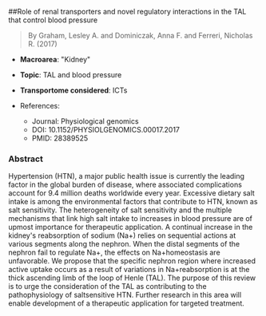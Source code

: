 ##Role of renal transporters and novel regulatory interactions in the TAL that control blood pressure

> By Graham, Lesley A. and Dominiczak, Anna F. and Ferreri, Nicholas R. (2017)

- **Macroarea**: "Kidney"
- **Topic**: TAL and blood pressure
- **Transportome considered**: ICTs

- References:
  - Journal: Physiological genomics
  - DOI: 10.1152/PHYSIOLGENOMICS.00017.2017
  - PMID: 28389525

### Abstract

Hypertension (HTN), a major public health issue is currently the leading factor in the global burden of disease, where associated complications account for 9.4 million deaths worldwide every year. Excessive dietary salt intake is among the environmental factors that contribute to HTN, known as salt sensitivity. The heterogeneity of salt sensitivity and the multiple mechanisms that link high salt intake to increases in blood pressure are of upmost importance for therapeutic application. A continual increase in the kidney's reabsorption of sodium (Na+) relies on sequential actions at various segments along the nephron. When the distal segments of the nephron fail to regulate Na+, the effects on Na+homeostasis are unfavorable. We propose that the specific nephron region where increased active uptake occurs as a result of variations in Na+reabsorption is at the thick ascending limb of the loop of Henle (TAL). The purpose of this review is to urge the consideration of the TAL as contributing to the pathophysiology of saltsensitive HTN. Further research in this area will enable development of a therapeutic application for targeted treatment.
